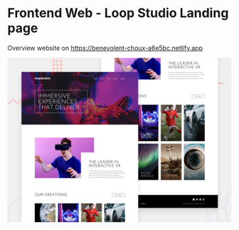 # Frontend Web - Loop Studio Landing page

Overview website on https://benevolent-choux-a6e5bc.netlify.app

![Design preview for the Loop Studio page](./images/loopStudio.jpg)
